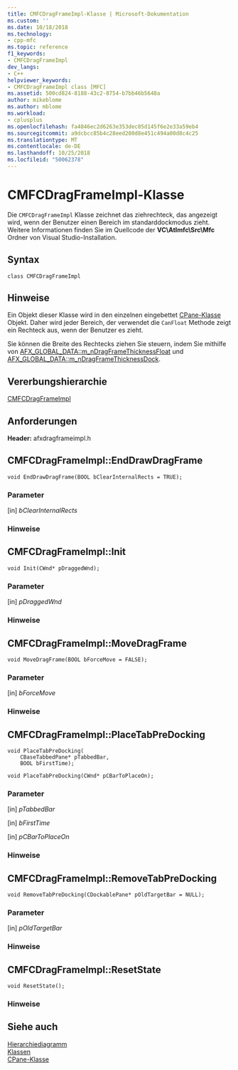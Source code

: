 ```yaml
---
title: CMFCDragFrameImpl-Klasse | Microsoft-Dokumentation
ms.custom: ''
ms.date: 10/18/2018
ms.technology:
- cpp-mfc
ms.topic: reference
f1_keywords:
- CMFCDragFrameImpl
dev_langs:
- C++
helpviewer_keywords:
- CMFCDragFrameImpl class [MFC]
ms.assetid: 500cd824-8188-43c2-8754-b7bb46b5648a
author: mikeblome
ms.author: mblome
ms.workload:
- cplusplus
ms.openlocfilehash: fa4846ec2d6263e353dec05d145f6e2e33a59eb4
ms.sourcegitcommit: a9dcbcc85b4c28eed280d8e451c494a00d8c4c25
ms.translationtype: MT
ms.contentlocale: de-DE
ms.lasthandoff: 10/25/2018
ms.locfileid: "50062378"
---
```

# <a name="cmfcdragframeimpl-class"></a>CMFCDragFrameImpl-Klasse

Die `CMFCDragFrameImpl` Klasse zeichnet das ziehrechteck, das angezeigt wird, wenn der Benutzer einen Bereich im standarddockmodus zieht.
Weitere Informationen finden Sie im Quellcode der **VC\\Atlmfc\\Src\\Mfc** Ordner von Visual Studio-Installation.

## <a name="syntax"></a>Syntax

```
class CMFCDragFrameImpl
```

## <a name="remarks"></a>Hinweise

Ein Objekt dieser Klasse wird in den einzelnen eingebettet [CPane-Klasse](../../mfc/reference/cpane-class.md) Objekt. Daher wird jeder Bereich, der verwendet die `CanFloat` Methode zeigt ein Rechteck aus, wenn der Benutzer es zieht.

Sie können die Breite des Rechtecks ziehen Sie steuern, indem Sie mithilfe von [AFX_GLOBAL_DATA::m_nDragFrameThicknessFloat](afx-global-data-structure.md#m_ndragframethicknessfloat) und [AFX_GLOBAL_DATA::m_nDragFrameThicknessDock](afx-global-data-structure.md#m_ndragframethicknessdock).

## <a name="inheritance-hierarchy"></a>Vererbungshierarchie

[CMFCDragFrameImpl](../../mfc/reference/cmfcdragframeimpl-class.md)

## <a name="requirements"></a>Anforderungen

**Header:** afxdragframeimpl.h

##  <a name="enddrawdragframe"></a>  CMFCDragFrameImpl::EndDrawDragFrame

```
void EndDrawDragFrame(BOOL bClearInternalRects = TRUE);
```

### <a name="parameters"></a>Parameter

[in] *bClearInternalRects*<br/>

### <a name="remarks"></a>Hinweise

##  <a name="init"></a>  CMFCDragFrameImpl::Init

```
void Init(CWnd* pDraggedWnd);
```

### <a name="parameters"></a>Parameter

[in] *pDraggedWnd*<br/>

### <a name="remarks"></a>Hinweise

##  <a name="movedragframe"></a>  CMFCDragFrameImpl::MoveDragFrame

```
void MoveDragFrame(BOOL bForceMove = FALSE);
```

### <a name="parameters"></a>Parameter

[in] *bForceMove*<br/>

### <a name="remarks"></a>Hinweise

##  <a name="placetabpredocking"></a>  CMFCDragFrameImpl::PlaceTabPreDocking

```
void PlaceTabPreDocking(
    CBaseTabbedPane* pTabbedBar,
    BOOL bFirstTime);

void PlaceTabPreDocking(CWnd* pCBarToPlaceOn);
```

### <a name="parameters"></a>Parameter

[in] *pTabbedBar*<br/>

[in] *bFirstTime*<br/>

[in] *pCBarToPlaceOn*<br/>

### <a name="remarks"></a>Hinweise

##  <a name="removetabpredocking"></a>  CMFCDragFrameImpl::RemoveTabPreDocking

```
void RemoveTabPreDocking(CDockablePane* pOldTargetBar = NULL);
```

### <a name="parameters"></a>Parameter

[in] *pOldTargetBar*<br/>

### <a name="remarks"></a>Hinweise

##  <a name="resetstate"></a>  CMFCDragFrameImpl::ResetState

```
void ResetState();
```

### <a name="remarks"></a>Hinweise

## <a name="see-also"></a>Siehe auch

[Hierarchiediagramm](../../mfc/hierarchy-chart.md)<br/>
[Klassen](../../mfc/reference/mfc-classes.md)<br/>
[CPane-Klasse](../../mfc/reference/cpane-class.md)
